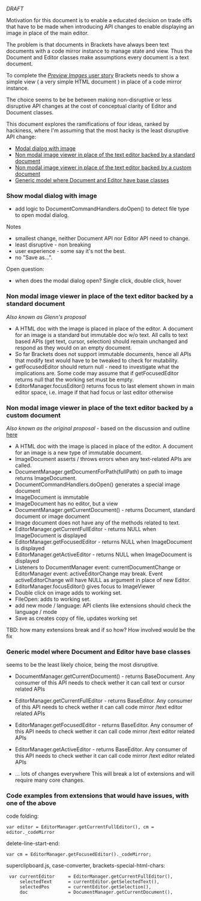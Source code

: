 _DRAFT_

Motivation for this document is to enable a educated decision on trade offs that have to be made when introducing API changes to enable displaying an image in place of the  main editor.

The problem is that documents in Brackets have always been text documents with a code mirror instance to manage state and view. Thus the Document and Editor classes make assumptions every document is a text document.

To complete the  [_Preview Images_ user story](https://trello.com/c/l9AcILkC/24-8-preview-images) Brackets needs to show a simple view ( a very simple HTML document ) in place of a code mirror instance.

The choice seems to be be between making non-disruptive or less disruptive API changes at the cost of conceptual clarity of Editor and Document classes.

This document explores the ramifications of four ideas, ranked by hackiness, where I'm assuming that the most hacky is the least disruptive API change:
* [Modal dialog with image](https://github.com/adobe/brackets/wiki/Preview-Images-Research#show-modal-dialog-with-image)
* [Non modal image viewer in place of the text editor backed by a standard document](https://github.com/adobe/brackets/wiki/Preview-Images-Research#non-modal-image-viewer-in-place-of-the-text-editor-backed-by-a-standard-document)
* [Non modal image viewer in place of the text editor backed by a custom document](https://github.com/adobe/brackets/wiki/Preview-Images-Research#non-modal-image-viewer-in-place-of-the-text-editor-backed-by-a-custom-document)
* [Generic model where Document and Editor have base classes](https://github.com/adobe/brackets/wiki/Preview-Images-Research#generic-model-where-document-and-editor-have-base-classes)


###  Show modal dialog with image
* add logic to DocumentCommandHandlers.doOpen() to detect file type to open modal dialog.

Notes
* smallest change, neither Document API nor Editor API need to change.
* least disruptive - non breaking
* user experience - some say it's not the best.
* no "Save as...".

Open question:
* when does the modal dialog open? Single click, double click, hover

### Non modal image viewer in place of the text editor backed by a standard document
_Also known as Glenn's proposal_
* A HTML doc with the image is placed in place of the editor. A document for an image is a standard but immutable doc w/o text. All calls to text based APIs (get text, cursor, selection) should remain unchanged and respond as they would on an empty document.
* So far Brackets does not support immutable documents, hence all APIs that modify text would have to be tweaked to check for mutability.
* getFocusedEditor should return null - need to investigate what the implications are. Some code may assume that if getFocusedEditor returns null that the working set must be empty.
* EditorManager.focusEditor() returns focus to last element shown in main editor space, i.e. image if that had focus or last editor otherwise

###  Non modal image viewer in place of the text editor backed by a custom document
_Also known as the original proposal_ - based on the discussion and outline [here](https://github.com/adobe/brackets/pull/4492) 
* A HTML doc with the image is placed in place of the editor. A document for an image is a new type of immutable document. 
* ImageDocument asserts / throws errors when any text-related APIs are called.
* DocumentManager.getDocumentForPath(fullPath) on path to image returns ImageDocument.
* DocumentCommandHandlers.doOpen() generates a special image document
* ImageDocument is immutable
* ImageDocument has no editor, but a view
* DocumentManager.getCurrentDocument()  - returns Document, standard document or image document
* Image document does not have any of the methods related to text.
* EditorManager.getCurrentFullEditor - returns NULL when ImageDocument is displayed
* EditorManager.getFocusedEditor - returns NULL when ImageDocument is displayed
* EditorManager.getActiveEditor - returns NULL when ImageDocument is displayed
* Listeners to DocumentManager event: currentDocumentChange or EditorManager event: activeEditorChange may break. Event activeEditorChange will have NULL as argument in place of new Editor.
* EditorManager.focusEditor() gives focus to ImageViewer
* Double click on image adds to working set.
* FileOpen: adds to working set.
* add new mode / language: API clients like extensions should check the language / mode
* Save as creates copy of file, updates working set

TBD: how many extensions break and if so how? How involved would be the fix


###  Generic model where Document and Editor have base classes
seems to be the least likely choice, being the most disruptive.
* DocumentManager.getCurrentDocument()  -  returns BaseDocument. Any consumer of this API needs to check wether it can call text or cursor related APIs

* EditorManager.getCurrentFullEditor - returns BaseEditor. Any consumer of this API needs to check wether it can call code mirror /text editor related APIs
* EditorManager.getFocusedEditor - returns BaseEditor. Any consumer of this API needs to check wether it can call code mirror /text editor related APIs
* EditorManager.getActiveEditor - returns BaseEditor. Any consumer of this API needs to check wether it can call code mirror /text editor related APIs
* ... lots of changes everywhere
This will break a lot of extensions and will require many core changes.

### Code examples from extensions that would have issues, with one of the above
code folding:
~~~~~~
var editor = EditorManager.getCurrentFullEditor(), cm = editor._codeMirror
~~~~~~
delete-line-start-end:
~~~~~~
var cm = EditorManager.getFocusedEditor()._codeMirror;
~~~~~~
superclipboard.js, case-converter, brackets-special-html-chars:
~~~~~~
 var currentEditor     = EditorManager.getCurrentFullEditor(),
     selectedText      = currentEditor.getSelectedText(),
     selectedPos       = currentEditor.getSelection(),
     doc               = DocumentManager.getCurrentDocument(),
~~~~~~
